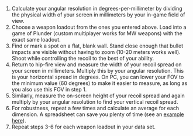 1. Calculate your angular resolution in degrees-per-millimeter by dividing the physical width of your screen in millimeters by your in-game field of view.
1. Choose a weapon loadout from the ones you entered above. Load into a game of Plunder (custom multiplayer works for MW weapons) with the exact same loadout.
1. Find or mark a spot on a flat, blank wall. Stand close enough that bullet impacts are visible without having to zoom (10-20 meters works well). Shoot while controlling the recoil to the best of your ability.
1. Return to hip-fire view and measure the width of your recoil spread on your screen in millimeters. Multiply this by your angular resolution. This is your horizontal spread in degrees. On PC, you can lower your FOV to the minimum value (60 degrees) to make it easier to measure, as long as you also use this FOV in step 1.
1. Similarly, measure the on-screen height of your recoil spread and again multiply by your angular resolution to find your vertical recoil spread.
1. For robustness, repeat a few times and calculate an average for each dimension. A spreadsheet can save you plenty of time (see an [example here](https://docs.google.com/spreadsheets/d/155GmFod_Kuo5khmGhNlIjKf53x9Tlw6sey4p3VZxpjE/edit?usp=sharing)).
1. Repeat steps 3-6 for each weapon loadout in your data set.